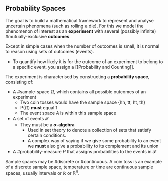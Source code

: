 ## Probability Spaces

The goal is to build a mathematical framework to represent and analyse uncertain phenomena (such as rolling a die). For this we model the phenomenon of interest as an **experiment** with several (possibly infinite) #mutually-exclusive **outcomes**.

Except in simple cases when the number of outcomes is small, it is normal to reason using sets of outcomes (events).
- To quantify how likely it is for the outcome of an experiment to belong to a specific event, you assign a [[Probability and Counting]].

The experiment is characterised by constructing a **probability space**, consisting of:
- A #sample-space $\Omega$, which contains all possible outcomes of an experiment
	- Two coin tosses would have the sample space {hh, tt, ht, th}
	- P($\Omega$) **must** equal 1
	- The event space $A$ is within this sample space
- A set of events $\mathcal{F}$
	- They must be a **$\sigma$-algebra**
		- Used in set theory to denote a collection of sets that satisfy certain conditions.
		- A complex way of saying if we give some probability to an event we **must** also give a probability to its complement and its union
- A #probability-measure $P$ that assigns probabilities to the events in $\mathcal{F}$

Sample spaces may be #discrete or #continuous. A coin toss is an example of a discrete sample space, temperature or time are continuous sample spaces, usually intervals or $\mathbb{R}$ or $\mathbb{R}^n$.


